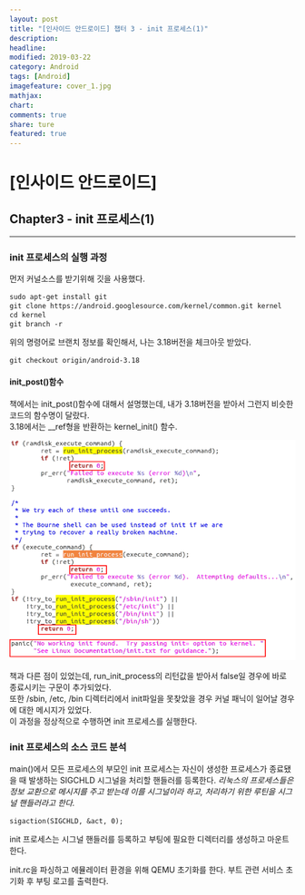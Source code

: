 ```yaml
---
layout: post
title: "[인사이드 안드로이드] 챕터 3 - init 프로세스(1)"
description:
headline:
modified: 2019-03-22
category: Android
tags: [Android]
imagefeature: cover_1.jpg
mathjax:
chart:
comments: true
share: ture
featured: true
---
```


# [인사이드 안드로이드]


## Chapter3 - init 프로세스(1)


---------------------------------------


### init 프로세스의 실행 과정

먼저 커널소스를 받기위해 깃을 사용했다.  
```
sudo apt-get install git  
git clone https://android.googlesource.com/kernel/common.git kernel  
cd kernel  
git branch -r  
```

위의 명령어로 브랜치 정보를 확인해서, 나는 3.18버전을 체크아웃 받았다.
```
git checkout origin/android-3.18  
```

#### init_post()함수  

책에서는 init_post()함수에 대해서 설명했는데, 내가 3.18버전을 받아서 그런지 비슷한 코드의 함수명이 달랐다.  
3.18에서는 __ref형을 반환하는 kernel_init() 함수.  

![Alt text](/images/post/ch3.PNG "ch3")

책과 다른 점이 있었는데, run_init_process의 리턴값을 받아서 false일 경우에 바로 종료시키는 구문이 추가되었다.  
또한 /sbin, /etc, /bin 디렉터리에서 init파일을 못찾았을 경우 커널 패닉이 일어날 경우에 대한 메시지가 있었다.  
이 과정을 정상적으로 수행하면 init 프로세스를 실행한다.

### init 프로세스의 소스 코드 분석

main()에서 모든 프로세스의 부모인 init 프로세스는 자신이 생성한 프로세스가 종료됐을 때 발생하는 SIGCHLD 시그널을 처리할 핸들러를 등록한다.
*리눅스의 프로세스들은 정보 교환으로 메시지를 주고 받는데 이를 시그널이라 하고, 처리하기 위한 루틴을 시그널 핸들러라고 한다.*
```
sigaction(SIGCHLD, &act, 0);
```
init 프로세스는 시그널 핸들러를 등록하고 부팅에 필요한 디렉터리를 생성하고 마운트한다.

init.rc을 파싱하고 에뮬레이터 환경을 위해 QEMU 초기화를 한다. 부트 관련 서비스 초기화 후 부팅 로고를 출력한다.  
